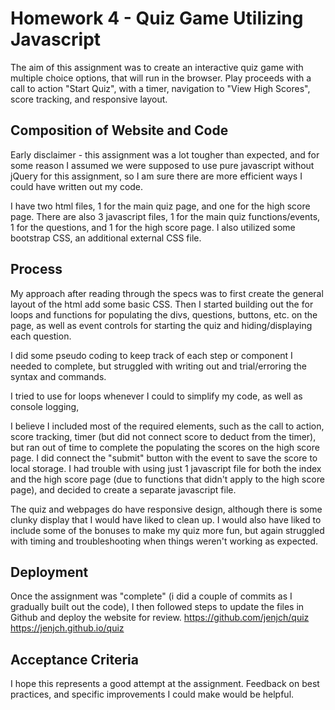 # Homework 4 - Quiz Game Utilizing Javascript

The aim of this assignment was to create an interactive quiz game with multiple choice options, that will run in the browser. Play proceeds with a call to action "Start Quiz", with a timer, navigation to "View High Scores", score tracking, and responsive layout.

## Composition of Website and Code

Early disclaimer - this assignment was a lot tougher than expected, and for some reason I assumed we were supposed to use pure javascript without jQuery for this assignment, so I am sure there are more efficient ways I could have written out my code.

I have two html files, 1 for the main quiz page, and one for the high score page. There are also 3 javascript files, 1 for the main quiz functions/events, 1 for the questions, and 1 for the high score page. I also utilized some bootstrap CSS, an additional external CSS file.

## Process

My approach after reading through the specs was to first create the general layout of the html add some basic CSS. Then I started building out the for loops and functions for populating the divs, questions, buttons, etc. on the page, as well as event controls for starting the quiz and hiding/displaying each question. 

I did some pseudo coding to keep track of each step or component I needed to complete, but struggled with writing out and trial/erroring the syntax and commands.

I tried to use for loops whenever I could to simplify my code, as well as console logging, 

I believe I included most of the required elements, such as the call to action, score tracking, timer (but did not connect score to deduct from the timer), but ran out of time to complete the populating the scores on the high score page. I did connect the "submit" button with the event to save the score to local storage. I had trouble with using just 1 javascript file for both the index and the high score page (due to functions that didn't apply to the high score page), and decided to create a separate javascript file.

The quiz and webpages do have responsive design, although there is some clunky display that I would have liked to clean up. I would also have liked to include some of the bonuses to make my quiz more fun, but again struggled with timing and troubleshooting when things weren't working as expected. 

## Deployment

Once the assignment was "complete" (i did a couple of commits as I gradually built out the code), I then followed steps to update the files in Github and deploy the website for review. 
https://github.com/jenjch/quiz
https://jenjch.github.io/quiz

## Acceptance Criteria

I hope this represents a good attempt at the assignment. Feedback on best practices, and specific improvements I could make would be helpful.
